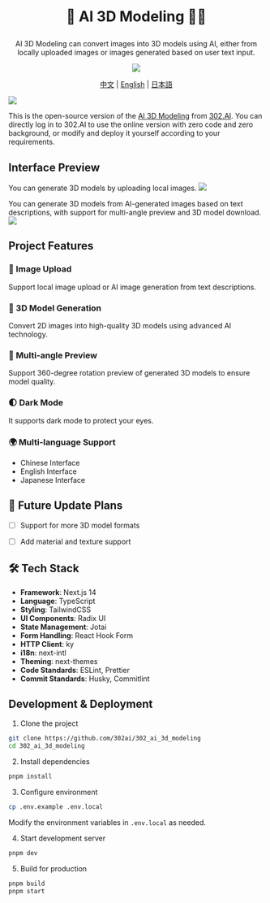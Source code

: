 # <p align="center"> 🎨 AI 3D Modeling 🚀✨</p>

<p align="center">AI 3D Modeling can convert images into 3D models using AI, either from locally uploaded images or images generated based on user text input.</p>

<p align="center"><a href="https://302.ai/en/tools/3d/" target="blank"><img src="https://file.302.ai/gpt/imgs/github/20250102/72a57c4263944b73bf521830878ae39a.png" /></a></p >

<p align="center"><a href="README_zh.md">中文</a> | <a href="README.md">English</a> | <a href="README_ja.md">日本語</a></p>

![](docs/302_AI_3D_Modeling_en.png)

This is the open-source version of the [AI 3D Modeling](https://302.ai/en/tools/3d/) from [302.AI](https://302.ai/en/). You can directly log in to 302.AI to use the online version with zero code and zero background, or modify and deploy it yourself according to your requirements.


## Interface Preview
You can generate 3D models by uploading local images.
![](docs/302_AI_3D_Modeling_en_screenshot_01.jpg)

You can generate 3D models from AI-generated images based on text descriptions, with support for multi-angle preview and 3D model download.
![](docs/302_AI_3D_Modeling_en_screenshot_02.png)        


## Project Features
### 📸 Image Upload
Support local image upload or AI image generation from text descriptions.
### 🎨 3D Model Generation
Convert 2D images into high-quality 3D models using advanced AI technology.
### 🔄 Multi-angle Preview
Support 360-degree rotation preview of generated 3D models to ensure model quality.
### 🌓 Dark Mode
It supports dark mode to protect your eyes.
### 🌍 Multi-language Support
- Chinese Interface
- English Interface
- Japanese Interface

## 🚩 Future Update Plans
- [ ] Support for more 3D model formats
- [ ] Add material and texture support


## 🛠️ Tech Stack

- **Framework**: Next.js 14
- **Language**: TypeScript
- **Styling**: TailwindCSS
- **UI Components**: Radix UI
- **State Management**: Jotai
- **Form Handling**: React Hook Form
- **HTTP Client**: ky
- **i18n**: next-intl
- **Theming**: next-themes
- **Code Standards**: ESLint, Prettier
- **Commit Standards**: Husky, Commitlint

## Development & Deployment
1. Clone the project
```bash
git clone https://github.com/302ai/302_ai_3d_modeling
cd 302_ai_3d_modeling
```

2. Install dependencies
```bash
pnpm install
```

3. Configure environment
```bash
cp .env.example .env.local
```
Modify the environment variables in `.env.local` as needed.

4. Start development server
```bash
pnpm dev
```

5. Build for production
```bash
pnpm build
pnpm start
```
